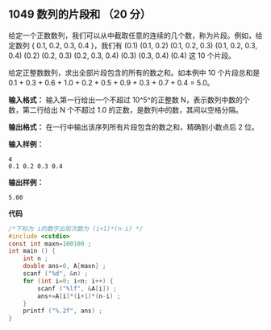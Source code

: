 ﻿## 1049 数列的片段和 （20 分）

给定一个正数数列，我们可以从中截取任意的连续的几个数，称为片段。例如，给定数列 { 0.1, 0.2, 0.3, 0.4 }，我们有 (0.1) (0.1, 0.2) (0.1, 0.2, 0.3) (0.1, 0.2, 0.3, 0.4) (0.2) (0.2, 0.3) (0.2, 0.3, 0.4) (0.3) (0.3, 0.4) (0.4) 这 10 个片段。

给定正整数数列，求出全部片段包含的所有的数之和。如本例中 10 个片段总和是 0.1 + 0.3 + 0.6 + 1.0 + 0.2 + 0.5 + 0.9 + 0.3 + 0.7 + 0.4 = 5.0。

**输入格式：**
输入第一行给出一个不超过 10^5^的正整数 N，表示数列中数的个数，第二行给出 N 个不超过 1.0 的正数，是数列中的数，其间以空格分隔。

**输出格式：**
在一行中输出该序列所有片段包含的数之和，精确到小数点后 2 位。

**输入样例：**

    4
    0.1 0.2 0.3 0.4

**输出样例：**

    5.00

**代码**

```c
/*下标为 i的数字出现次数为 (i+1)*(n-i) */
#include <cstdio>
const int maxn=100100 ;
int main () {
	int n ;
	double ans=0, A[maxn] ;
	scanf ("%d", &n) ;
	for (int i=0; i<n; i++) {
		scanf ("%lf", &A[i]) ;
		ans+=A[i]*(i+1)*(n-i) ;
	}
	printf ("%.2f", ans) ;
} 
```

